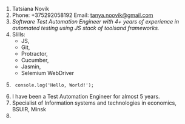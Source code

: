1. Tatsiana Novik
2. Phone: +375292058192
   Email: tanya.noovik@gmail.com
3. *Software Test Automation Engineer with 4+ years of experience in automated testing using JS stack of toolsand frameworks.*
4. Slills:
	* JS, 
	* Git, 
	* Protractor, 
	* Cucumber, 
	* Jasmin, 
	* Selemium WebDriver
5. ```
	console.log('Hello, World!');
	```
6. I have been a Test Automation Engineer for almost 5 years.
7. Specialist of Information systems and technologies in economics, BSUIR, Minsk
8. 